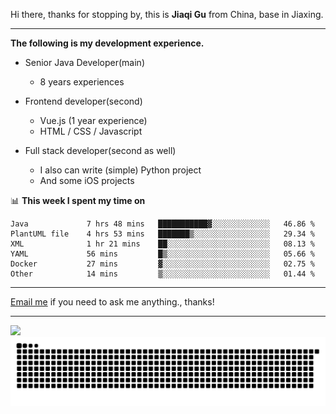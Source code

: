 Hi there, thanks for stopping by, this is **Jiaqi Gu** from China, base in Jiaxing.

---

**The following is my development experience.**

- Senior Java Developer(main)
  - 8 years experiences

- Frontend developer(second)
  - Vue.js (1 year experience)
  - HTML / CSS / Javascript
  
- Full stack developer(second as well)
  - I also can write (simple) Python project
  - And some iOS projects

📊 **This week I spent my time on**
<!--START_SECTION:waka-->

```text
Java             7 hrs 48 mins   ███████████▓░░░░░░░░░░░░░   46.86 %
PlantUML file    4 hrs 53 mins   ███████▒░░░░░░░░░░░░░░░░░   29.34 %
XML              1 hr 21 mins    ██░░░░░░░░░░░░░░░░░░░░░░░   08.13 %
YAML             56 mins         █▒░░░░░░░░░░░░░░░░░░░░░░░   05.66 %
Docker           27 mins         ▓░░░░░░░░░░░░░░░░░░░░░░░░   02.75 %
Other            14 mins         ▒░░░░░░░░░░░░░░░░░░░░░░░░   01.44 %
```

<!--END_SECTION:waka-->

---

[Email me](mailto:htk2klwgr@mozmail.com?subject=Hiring_from_GitHub) if you need to ask me anything., thanks!

---

![]( https://visitor-badge.glitch.me/badge?page_id=githubgujiaqi)
![]( https://github.com/droid-Q/droid-Q/raw/output/github-contribution-grid-snake.svg#gh-dark-mode-only)
